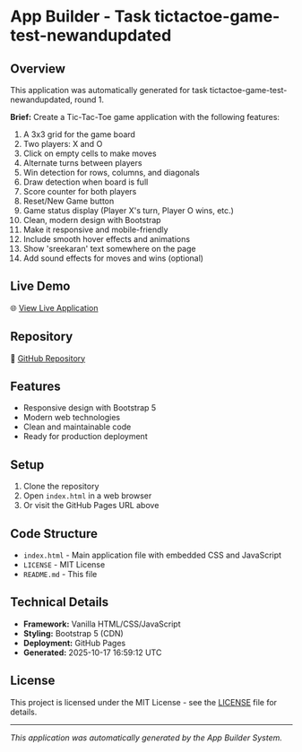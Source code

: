 # App Builder - Task tictactoe-game-test-newandupdated

## Overview
This application was automatically generated for task tictactoe-game-test-newandupdated, round 1.

**Brief:** Create a Tic-Tac-Toe game application with the following features:

1. A 3x3 grid for the game board
2. Two players: X and O
3. Click on empty cells to make moves
4. Alternate turns between players
5. Win detection for rows, columns, and diagonals
6. Draw detection when board is full
7. Score counter for both players
8. Reset/New Game button
9. Game status display (Player X's turn, Player O wins, etc.)
10. Clean, modern design with Bootstrap
11. Make it responsive and mobile-friendly
12. Include smooth hover effects and animations
13. Show 'sreekaran' text somewhere on the page
14. Add sound effects for moves and wins (optional)

## Live Demo
🌐 [View Live Application](https://24f2000010.github.io/app-tictactoe-game-test-newandupdated/)

## Repository
📁 [GitHub Repository](https://github.com/24f2000010/app-tictactoe-game-test-newandupdated)

## Features
- Responsive design with Bootstrap 5
- Modern web technologies
- Clean and maintainable code
- Ready for production deployment

## Setup
1. Clone the repository
2. Open `index.html` in a web browser
3. Or visit the GitHub Pages URL above

## Code Structure
- `index.html` - Main application file with embedded CSS and JavaScript
- `LICENSE` - MIT License
- `README.md` - This file

## Technical Details
- **Framework:** Vanilla HTML/CSS/JavaScript
- **Styling:** Bootstrap 5 (CDN)
- **Deployment:** GitHub Pages
- **Generated:** 2025-10-17 16:59:12 UTC

## License
This project is licensed under the MIT License - see the [LICENSE](LICENSE) file for details.

---
*This application was automatically generated by the App Builder System.*
